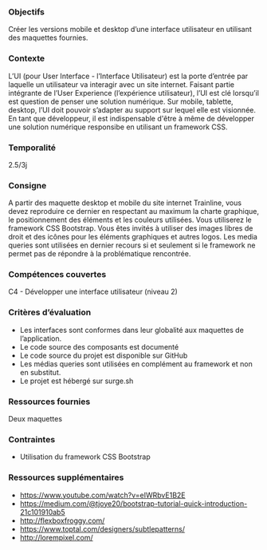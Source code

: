 ### Objectifs
Créer les versions mobile et desktop d’une interface utilisateur en utilisant des maquettes fournies.

### Contexte
L’UI (pour User Interface - l’Interface Utilisateur) est la porte d’entrée par laquelle un utilisateur va interagir avec un site internet. Faisant partie intégrante de l’User Experience (l’expérience utilisateur), l’UI est clé lorsqu’il est question de penser une solution numérique. Sur mobile, tablette, desktop, l’UI doit pouvoir s’adapter au support sur lequel elle est visionnée. En tant que développeur, il est indispensable d'être à même de développer une solution numérique responsibe en utilisant un framework CSS.

### Temporalité
2.5/3j

### Consigne
A partir des maquette desktop et mobile du site internet Trainline, vous devez reproduire ce dernier en respectant au maximum la charte graphique, le positionnement des éléments et les couleurs utilisées. Vous utiliserez le framework CSS Bootstrap. 
Vous êtes invités à utiliser des images libres de droit et des icônes pour les éléments graphiques et autres logos.
Les media queries sont utilisées en dernier recours si et seulement si le framework ne permet pas de répondre à la problématique rencontrée.

### Compétences couvertes
C4 - Développer une interface utilisateur (niveau 2)

### Critères d’évaluation
- Les interfaces sont conformes dans leur globalité aux maquettes de l’application.
- Le code source des composants est documenté
- Le code source du projet est disponible sur GitHub
- Les médias queries sont utilisées en complément au framework et non en substitut.
- Le projet est hébergé sur surge.sh

### Ressources fournies
Deux maquettes

### Contraintes
- Utilisation du framework CSS Bootstrap

### Ressources supplémentaires 
- https://www.youtube.com/watch?v=eIWRbvE1B2E
- https://medium.com/@tjoye20/bootstrap-tutorial-quick-introduction-21c101910ab5
- http://flexboxfroggy.com/
- https://www.toptal.com/designers/subtlepatterns/
- http://lorempixel.com/
